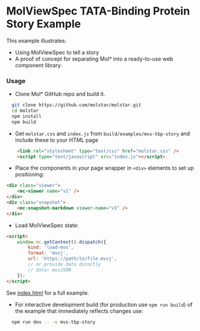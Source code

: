 # MolViewSpec TATA-Binding Protein Story Example

This example illustrates:

- Using MolViewSpec to tell a story
- A proof of concept for separating Mol* into a ready-to-use web component library.

### Usage

- Clone Mol* GitHub repo and build it.
```bash
  git clone https://github.com/molstar/molstar.git
  cd molstar
  npm install
  npm build
```

- Get `molstar.css` and `index.js` from `build/examples/mvs-tbp-story` and include these to your HTML page

```html
    <link rel="stylesheet" type="text/css" href="molstar.css" />
    <script type="text/javascript" src="index.js"></script>
```

- Place the components in your page wrapper in `<div>` elements to set up positioning:

```html
<div class="viewer">
    <mc-viewer name="v1" />
</div>
<div class="snapshot">
    <mc-snapshot-markdown viewer-name="v1" />
</div>
```

- Load MolViewSpec state:

```html
<script>
    window.mc.getContext().dispatch({
        kind: 'load-mvs',
        format: 'mvsj',
        url: 'https://path/to/file.mvsj',
        // or provide data directly
        // data: mvsJSON
    });
</script>
```

See [index.html](./index.html) for a full example.

- For interactive development build (for production use `npm run build`) of the example that immediately reflects changes use:

```bash
  npm run dev -- -e mvs-tbp-story
```